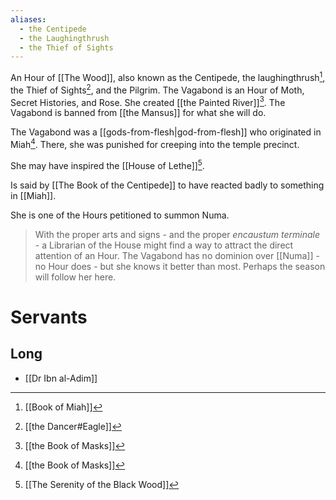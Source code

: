 ```yaml
---
aliases:
  - the Centipede
  - the Laughingthrush
  - the Thief of Sights
---
```

An Hour of [[The Wood]], also known as the Centipede, the laughingthrush[^2], the Thief of Sights[^3], and the Pilgrim. The Vagabond is an Hour of Moth, Secret Histories, and Rose.
She created [[the Painted River]][^4]. The Vagabond is banned from [[the Mansus]] for what she will do.

The Vagabond was a [[gods-from-flesh|god-from-flesh]] who originated in Miah[^4]. There, she was punished for creeping into the temple precinct.

She may have inspired the [[House of Lethe]][^1].

Is said by [[The Book of the Centipede]] to have reacted badly to something in [[Miah]]. 

She is one of the Hours petitioned to summon Numa.
> With the proper arts and signs - and the proper <i>encaustum terminale</i> - a Librarian of the House might find a way to attract the direct attention of an Hour. The Vagabond has no dominion over [[Numa]] - no Hour does - but she knows it better than most. Perhaps the season will follow her here.

# Servants
## Long
- [[Dr Ibn al-Adim]]

[^1]: [[The Serenity of the Black Wood]]
[^2]: [[Book of Miah]]
[^3]: [[the Dancer#Eagle]]
[^4]: [[the Book of Masks]]
